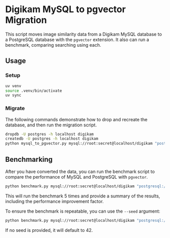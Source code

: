 # Digikam MySQL to pgvector Migration

This script moves image similarity data from a Digikam MySQL database to a PostgreSQL database with the `pgvector` extension. It also can run a benchmark, comparing searching using each.

## Usage

### Setup

```bash
uv venv
source .venv/bin/activate
uv sync
```

### Migrate

The following commands demonstrate how to drop and recreate the database, and then run the migration script.

```bash
dropdb -U postgres -h localhost digikam
createdb -U postgres -h localhost digikam
python mysql_to_pgvector.py mysql://root:secret@localhost/digikam "postgresql://postgres@localhost/digikam"
```

## Benchmarking

After you have converted the data, you can run the benchmark script to compare the performance of MySQL and PostgreSQL with `pgvector`.

```bash
python benchmark.py mysql://root:secret@localhost/digikam "postgresql://postgres@localhost/digikam"
```

This will run the benchmark 5 times and provide a summary of the results, including the performance improvement factor.

To ensure the benchmark is repeatable, you can use the `--seed` argument:

```bash
python benchmark.py mysql://root:secret@localhost/digikam "postgresql://postgres@localhost/digikam" --seed 123
```

If no seed is provided, it will default to 42.
